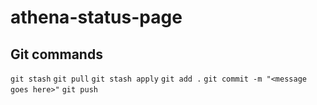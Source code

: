 # athena-status-page

## Git commands

`git stash`
`git pull`
`git stash apply`
`git add .`
`git commit -m "<message goes here>"`
`git push`